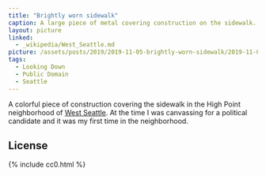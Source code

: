 ```yaml
---
title: "Brightly worn sidewalk"
caption: A large piece of metal covering construction on the sidewalk. The metal was painted bright yellow but has been heavily worn causing an interesting mix of yellow and black splotches. A red leaf on the board provides some color contrast.
layout: picture
linked:
  - _wikipedia/West_Seattle.md
picture: /assets/posts/2019/2019-11-05-brightly-worn-sidewalk/2019-11-05-brightly-worn-sidewalk-smaller.jpg
tags:
  - Looking Down
  - Public Domain
  - Seattle
---
```


A colorful piece of construction covering the sidewalk in the High Point neighborhood of [West Seattle](https://en.wikipedia.org/wiki/West_Seattle). At the time I was canvassing for a political candidate and it was my first time in the neighborhood.

## License

{% include cc0.html %}
